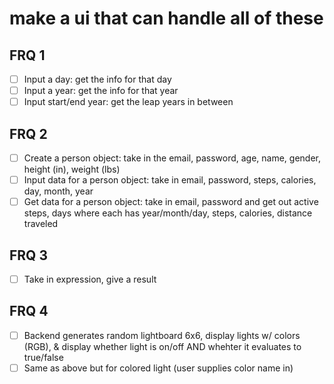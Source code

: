 # make a ui that can handle all of these
## FRQ 1
- [ ] Input a day: get the info for that day
- [ ] Input a year: get the info for that year
- [ ] Input start/end year: get the leap years in between
## FRQ 2
- [ ] Create a person object: take in the email, password, age, name, gender, height (in), weight (lbs)
- [ ] Input data for a person object: take in email, password, steps, calories, day, month, year
- [ ] Get data for a person object: take in email, password and get out active steps, days where each has year/month/day, steps, calories, distance traveled
## FRQ 3
- [ ] Take in expression, give a result
## FRQ 4
- [ ] Backend generates random lightboard 6x6, display lights w/ colors (RGB), & display whether light is on/off AND whehter it evaluates to true/false
- [ ] Same as above but for colored light (user supplies color name in)
